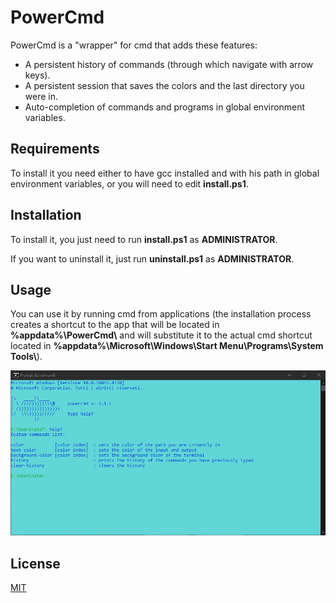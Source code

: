 # PowerCmd

PowerCmd is a "wrapper" for cmd that adds these features:

- A persistent history of commands (through which navigate with arrow keys).
- A persistent session that saves the colors and the last directory you were in.
- Auto-completion of commands and programs in global environment variables.

## Requirements

To install it you need either to have gcc installed and with his path in global environment variables, or you will need to edit **install.ps1**.

## Installation

To install it, you just need to run **install.ps1** as **ADMINISTRATOR**.

If you want to uninstall it, just run **uninstall.ps1** as **ADMINISTRATOR**.

## Usage

You can use it by running cmd from applications (the installation process creates a shortcut to the app that will be located in **%appdata%\PowerCmd\\** and will substitute it to the actual cmd shortcut located in **%appdata%\Microsoft\Windows\Start Menu\Programs\System Tools\\**).

<img src="./assets/powercmd1.png" alt="PowerCmd" width="800"/>


## License

[MIT](https://choosealicense.com/licenses/mit/)
